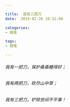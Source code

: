```yaml
---

title:  我有三把刀
date:  2019-02-26 10:32:00

categories:
- 随笔

tags:
- 随笔

---
```


###### 我有一把刀，保护桑桑睡得好；
###### 我有两把刀，砍尽山中草；
###### 我有三把刀，铲除世间不平事！

